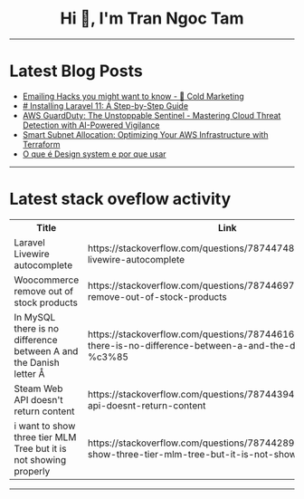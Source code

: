 <h1 align="center">Hi 👋, I'm Tran Ngoc Tam</h1>

---

# Latest Blog Posts 
<!-- BLOG-POST-LIST:START -->
- [Emailing Hacks you might want to know - 🥶 Cold Marketing](https://dev.to/1geek/emailing-hacks-you-might-want-to-know-cold-marketing-4fdl)
- [# Installing Laravel 11: A Step-by-Step Guide](https://dev.to/jsandaruwan/-installing-laravel-11-a-step-by-step-guide-2mkj)
- [AWS GuardDuty: The Unstoppable Sentinel - Mastering Cloud Threat Detection with AI-Powered Vigilance](https://dev.to/ikoh_sylva/aws-guardduty-the-unstoppable-sentinel-mastering-cloud-threat-detection-with-ai-powered-vigilance-8a7)
- [Smart Subnet Allocation: Optimizing Your AWS Infrastructure with Terraform](https://dev.to/suvankit/smart-subnet-allocation-optimizing-your-aws-infrastructure-with-terraform-5c90)
- [O que é Design system e por que usar](https://dev.to/wps13/o-que-e-design-system-e-por-que-usar-4dij)
<!-- BLOG-POST-LIST:END -->

---

# Latest stack oveflow activity
<table>
  <tr><th>Title</th><th>Link</th></tr>
  <!-- STACKOVERFLOW:START --><tr><td>Laravel Livewire autocomplete</td><td>https://stackoverflow.com/questions/78744748/laravel-livewire-autocomplete</td></tr><tr><td>Woocommerce remove out of stock products</td><td>https://stackoverflow.com/questions/78744697/woocommerce-remove-out-of-stock-products</td></tr><tr><td>In MySQL there is no difference between A and the Danish letter Å</td><td>https://stackoverflow.com/questions/78744616/in-mysql-there-is-no-difference-between-a-and-the-danish-letter-%c3%85</td></tr><tr><td>Steam Web API doesn&#39;t return content</td><td>https://stackoverflow.com/questions/78744394/steam-web-api-doesnt-return-content</td></tr><tr><td>i want to show three tier MLM Tree but it is not showing properly</td><td>https://stackoverflow.com/questions/78744289/i-want-to-show-three-tier-mlm-tree-but-it-is-not-showing-properly</td></tr><!-- STACKOVERFLOW:END -->
</table>

---


